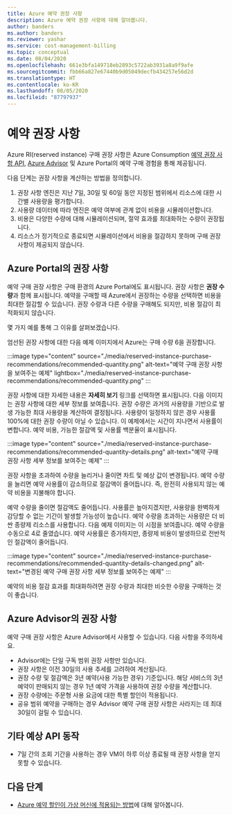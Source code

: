 ```yaml
---
title: Azure 예약 권장 사항
description: Azure 예약 권장 사항에 대해 알아봅니다.
author: banders
ms.author: banders
ms.reviewer: yashar
ms.service: cost-management-billing
ms.topic: conceptual
ms.date: 08/04/2020
ms.openlocfilehash: 661e3bfa149718eb2893c5722ab3931a8a9f9afe
ms.sourcegitcommit: fbb66a827e67440b9d05049decfb434257e56d2d
ms.translationtype: HT
ms.contentlocale: ko-KR
ms.lasthandoff: 08/05/2020
ms.locfileid: "87797937"
---
```

# <a name="reservation-recommendations"></a>예약 권장 사항

Azure RI(reserved instance) 구매 권장 사항은 Azure Consumption [예약 권장 사항 API](/rest/api/consumption/reservationrecommendations), [Azure Advisor](../../advisor/advisor-cost-recommendations.md#buy-reserved-virtual-machine-instances-to-save-money-over-pay-as-you-go-costs) 및 Azure Portal의 예약 구매 경험을 통해 제공됩니다.

다음 단계는 권장 사항을 계산하는 방법을 정의합니다.

1. 권장 사항 엔진은 지난 7일, 30일 및 60일 동안 지정된 범위에서 리소스에 대한 시간별 사용량을 평가합니다.
2. 사용량 데이터에 따라 엔진은 예약 여부에 관계 없이 비용을 시뮬레이션합니다.
3. 비용은 다양한 수량에 대해 시뮬레이션되며, 절약 효과를 최대화하는 수량이 권장됩니다.
4. 리소스가 정기적으로 종료되면 시뮬레이션에서 비용을 절감하지 못하며 구매 권장 사항이 제공되지 않습니다.

## <a name="recommendations-in-the-azure-portal"></a>Azure Portal의 권장 사항

예약 구매 권장 사항은 구매 환경의 Azure Portal에도 표시됩니다. 권장 사항은 **권장 수량**과 함께 표시됩니다. 예약을 구매할 때 Azure에서 권장하는 수량을 선택하면 비용을 최대한 절감할 수 있습니다. 권장 수량과 다른 수량을 구매해도 되지만, 비용 절감이 최적화되지 않습니다.

몇 가지 예를 통해 그 이유를 살펴보겠습니다.

엄선된 권장 사항에 대한 다음 예제 이미지에서 Azure는 구매 수량 6을 권장합니다.

:::image type="content" source="./media/reserved-instance-purchase-recommendations/recommended-quantity.png" alt-text="예약 구매 권장 사항을 보여주는 예제" lightbox="./media/reserved-instance-purchase-recommendations/recommended-quantity.png" :::

권장 사항에 대한 자세한 내용은 **자세히 보기** 링크를 선택하면 표시됩니다. 다음 이미지는 권장 사항에 대한 세부 정보를 보여줍니다. 권장 수량은 과거의 사용량을 기반으로 발생 가능한 최대 사용량을 계산하여 결정됩니다. 사용량이 일정하지 않은 경우 사용률 100%에 대한 권장 수량이 아닐 수 있습니다. 이 예제에서는 시간이 지나면서 사용률이 변합니다. 예약 비용, 가능한 절감액 및 사용률 백분율이 표시됩니다.

:::image type="content" source="./media/reserved-instance-purchase-recommendations/recommended-quantity-details.png" alt-text="예약 구매 권장 사항 세부 정보를 보여주는 예제" :::

권장 사항을 초과하여 수량을 늘리거나 줄이면 차트 및 예상 값이 변경됩니다. 예약 수량을 늘리면 예약 사용률이 감소하므로 절감액이 줄어듭니다. 즉, 완전히 사용되지 않는 예약 비용을 지불해야 합니다.

예약 수량을 줄이면 절감액도 줄어듭니다. 사용률은 높아지겠지만, 사용량을 완벽하게 감당할 수 없는 기간이 발생할 가능성이 높습니다. 예약 수량을 초과하는 사용량은 더 비싼 종량제 리소스를 사용합니다. 다음 예제 이미지는 이 시점을 보여줍니다. 예약 수량을 수동으로 4로 줄였습니다. 예약 사용률은 증가하지만, 종량제 비용이 발생하므로 전반적인 절감액이 줄어듭니다.

:::image type="content" source="./media/reserved-instance-purchase-recommendations/recommended-quantity-details-changed.png" alt-text="변경된 예약 구매 권장 사항 세부 정보를 보여주는 예제" :::

예약의 비용 절감 효과를 최대화하려면 권장 수량과 최대한 비슷한 수량을 구매하는 것이 좋습니다.

## <a name="recommendations-in-azure-advisor"></a>Azure Advisor의 권장 사항

예약 구매 권장 사항은 Azure Advisor에서 사용할 수 있습니다. 다음 사항을 주의하세요.

- Advisor에는 단일 구독 범위 권장 사항만 있습니다.
- 권장 사항은 이전 30일의 사용 추세를 고려하여 계산됩니다.
- 권장 수량 및 절감액은 3년 예약(사용 가능한 경우) 기준입니다. 해당 서비스의 3년 예약이 판매되지 않는 경우 1년 예약 가격을 사용하여 권장 수량을 계산합니다.
- 권장 수량에는 주문형 사용 요금에 대한 특별 할인이 적용됩니다.
- 공유 범위 예약을 구매하는 경우 Advisor 예약 구매 권장 사항은 사라지는 데 최대 30일이 걸릴 수 있습니다.

## <a name="other-expected-api-behavior"></a>기타 예상 API 동작

- 7일 간의 조회 기간을 사용하는 경우 VM이 하루 이상 종료될 때 권장 사항을 얻지 못할 수 있습니다.

## <a name="next-steps"></a>다음 단계

- [Azure 예약 할인이 가상 머신에 적용되는 방법](../manage/understand-vm-reservation-charges.md)에 대해 알아봅니다.
